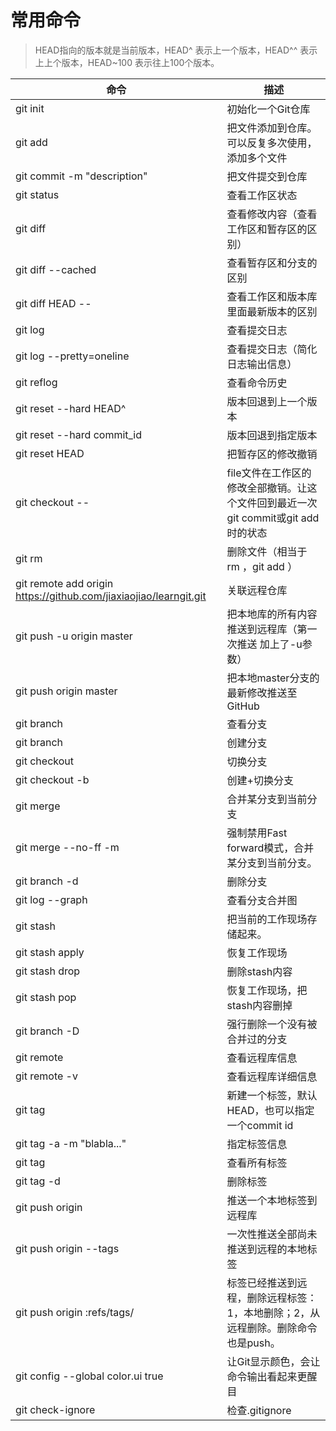 # 常用命令

> HEAD指向的版本就是当前版本，HEAD^ 表示上一个版本，HEAD^^ 表示上上个版本，HEAD~100 表示往上100个版本。

命令 | 描述
---|---
git init	|	初始化一个Git仓库
git add <file>	|	把文件添加到仓库。可以反复多次使用，添加多个文件
git commit -m "description"	|	把文件提交到仓库
git status	|	查看工作区状态
git diff 	|	查看修改内容（查看工作区和暂存区的区别）
git diff --cached	|	查看暂存区和分支的区别
git diff HEAD -- <file>	|	查看工作区和版本库里面最新版本的区别
git log	|	查看提交日志
git log --pretty=oneline	|	查看提交日志（简化日志输出信息）
git reflog	|	查看命令历史
git reset --hard HEAD^	|	版本回退到上一个版本
git reset --hard commit_id	|	版本回退到指定版本
git reset HEAD <file>	|	把暂存区的修改撤销
git checkout -- <file>	|	file文件在工作区的修改全部撤销。让这个文件回到最近一次git commit或git add时的状态
git rm <file>	|	删除文件（相当于 rm <file>，git add <file>）
git remote add origin https://github.com/jiaxiaojiao/learngit.git	|	关联远程仓库
git push -u origin master	|	把本地库的所有内容推送到远程库（第一次推送 加上了-u参数）
git push origin master	|	把本地master分支的最新修改推送至GitHub
git branch	|	查看分支
git branch <name>	|	创建分支
git checkout <name>	|	切换分支
git checkout -b <name>	|	创建+切换分支
git merge <name>	|	合并某分支到当前分支
git merge --no-ff -m <message> <name>	|	强制禁用Fast forward模式，合并某分支到当前分支。
git branch -d <name>	|	删除分支
git log --graph	|	查看分支合并图
git stash	|	把当前的工作现场存储起来。
git stash apply	|	恢复工作现场
git stash drop	|	删除stash内容
git stash pop 	|	恢复工作现场，把stash内容删掉
git branch -D <name>	|	强行删除一个没有被合并过的分支
git remote	|	查看远程库信息
git remote -v	|	查看远程库详细信息
git tag <tagname>	|	新建一个标签，默认HEAD，也可以指定一个commit id
git tag -a <tagname> -m "blabla..."	|	指定标签信息
git tag	|	查看所有标签
git tag -d <tagname>	|	删除标签
git push origin <tagname>	|	推送一个本地标签到远程库
git push origin --tags	|	一次性推送全部尚未推送到远程的本地标签
git push origin :refs/tags/<tagname>	|	标签已经推送到远程，删除远程标签：1，本地删除；2，从远程删除。删除命令也是push。
git config --global color.ui true 	|	让Git显示颜色，会让命令输出看起来更醒目
git check-ignore	|	检查.gitignore
